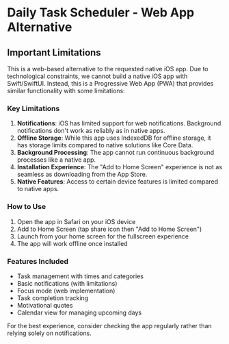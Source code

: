 # Daily Task Scheduler - Web App Alternative

## Important Limitations

This is a web-based alternative to the requested native iOS app. Due to technological constraints, we cannot build a native iOS app with Swift/SwiftUI. Instead, this is a Progressive Web App (PWA) that provides similar functionality with some limitations:

### Key Limitations

1. **Notifications**: iOS has limited support for web notifications. Background notifications don't work as reliably as in native apps.
2. **Offline Storage**: While this app uses IndexedDB for offline storage, it has storage limits compared to native solutions like Core Data.
3. **Background Processing**: The app cannot run continuous background processes like a native app.
4. **Installation Experience**: The "Add to Home Screen" experience is not as seamless as downloading from the App Store.
5. **Native Features**: Access to certain device features is limited compared to native apps.

### How to Use

1. Open the app in Safari on your iOS device
2. Add to Home Screen (tap share icon then "Add to Home Screen")
3. Launch from your home screen for the fullscreen experience
4. The app will work offline once installed

### Features Included

- Task management with times and categories
- Basic notifications (with limitations)
- Focus mode (web implementation)
- Task completion tracking
- Motivational quotes
- Calendar view for managing upcoming days

For the best experience, consider checking the app regularly rather than relying solely on notifications.
